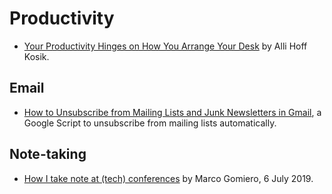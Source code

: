 # Productivity

-   [Your Productivity Hinges on How You Arrange Your Desk](https://medium.com/s/story/your-productivity-hinges-on-how-you-arrange-your-desk-6b278f018daf "Advice from nine design, career, and organization experts on making your space work for you") by Alli Hoff Kosik.

## Email

-   [How to Unsubscribe from Mailing Lists and Junk Newsletters in Gmail](https://www.labnol.org/internet/gmail-unsubscribe/28806/), a Google Script to unsubscribe from mailing lists automatically.

## Note-taking

-   [How I take note at (tech) conferences](https://medium.com/@marcogomiero/how-i-take-note-at-conferences-f96e4956f12f) by Marco Gomiero, 6 July 2019.
